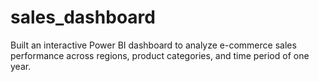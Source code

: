# sales_dashboard

Built an interactive Power BI dashboard to analyze e-commerce sales performance across regions, product categories, and time period of one year.
